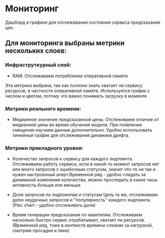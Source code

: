# Мониторинг

Дашборд в графане для отслеживания состояния сервиса предсказания цен.


## Для мониторинга выбраны метрики нескольких слоев:

### Инфраструткурный слой:
- RAM. Отслеживаем потребление оперативной памяти

Эта метрика выбрана, так как полезно знать хватает ли сервису ресурсов, в частности оперативной памяти. 
Используется график с числом и цветом, потому что важно понимать загрузку в моменте

### Метрики реального времени:
- Медианное значение предсказанной цены. Отслеживаем отличие от медианной цены во время обучения модели. При появлении смещения изучаем данные дополнительно.
Удобно использовать линейный график для отслеживания динамики дрифта.  

### Метрики прикладного уровня:

- Количество запросов к сервису для каждого эндпоинта.
Отслеживаем работу сервиса, если в какой-то момент запросов нет или много запросов с ошибочным статусом, значит что-то не так и нужен настроенный алерт.Временной ряд - удобно следать за динамикой изменения количества, можно проследить в какие часы активность больше или меньше

- Доля запросов по эндпоинтам и статусам
Цель та же, отслеживаем долю неудачных запросов и "популярность" каждого эндпоинта. (Piec chart - удобно отслеживать доли)
- Время генерации предсказания по квантилям. Отслеживаем насколько быстро сервис отрабатывает, хватает ли ресурсов. (Временной ряд, тоже в контексте времени слежим за нагрузкой, смотрим просадки и пики)
